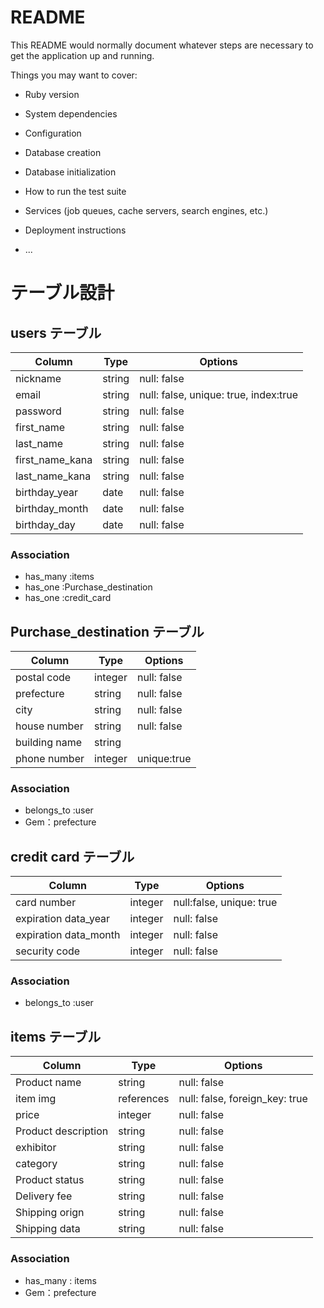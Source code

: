 # README

This README would normally document whatever steps are necessary to get the
application up and running.

Things you may want to cover:

* Ruby version

* System dependencies

* Configuration

* Database creation

* Database initialization

* How to run the test suite

* Services (job queues, cache servers, search engines, etc.)

* Deployment instructions

* ...

# テーブル設計

## users テーブル

| Column          | Type   | Options     |
| --------        | ------ | ----------- |
| nickname        | string | null: false |
| email           | string | null: false, unique: true, index:true |
| password        | string | null: false |
| first_name      | string | null: false |
| last_name       | string | null: false |
| first_name_kana | string | null: false |
| last_name_kana  | string | null: false |
| birthday_year   | date   | null: false |
| birthday_month  | date   | null: false |
| birthday_day    | date   | null: false |


### Association

- has_many :items
- has_one :Purchase_destination
- has_one :credit_card

## Purchase_destination テーブル

| Column          | Type   | Options     |
| ------          | ------ | ----------- |
| postal code     | integer | null: false |
| prefecture      | string | null: false |
| city            | string | null: false |
| house number    | string | null: false |
| building name   | string |             |
| phone number    | integer | unique:true |

### Association

- belongs_to :user
- Gem：prefecture

## credit card テーブル

| Column                    | Type    | Options     |
| ------                    | ------  | ----------- |
| card number               | integer | null:false, unique: true |
| expiration data_year      | integer | null: false |
| expiration data_month     | integer | null: false |
| security code             | integer | null: false |


### Association

- belongs_to :user

## items テーブル

| Column               | Type       | Options                        |
| -------              | ---------- | ------------------------------ |
| Product name         | string     | null: false |
| item img             | references | null: false, foreign_key: true |
| price                | integer    | null: false |
| Product description  | string     | null: false |
| exhibitor            | string     | null: false |
| category             | string     | null: false |
| Product status       | string     | null: false |
| Delivery fee         | string     | null: false |
| Shipping orign       | string     | null: false |
| Shipping data        | string     | null: false |


### Association

- has_many : items
- Gem：prefecture